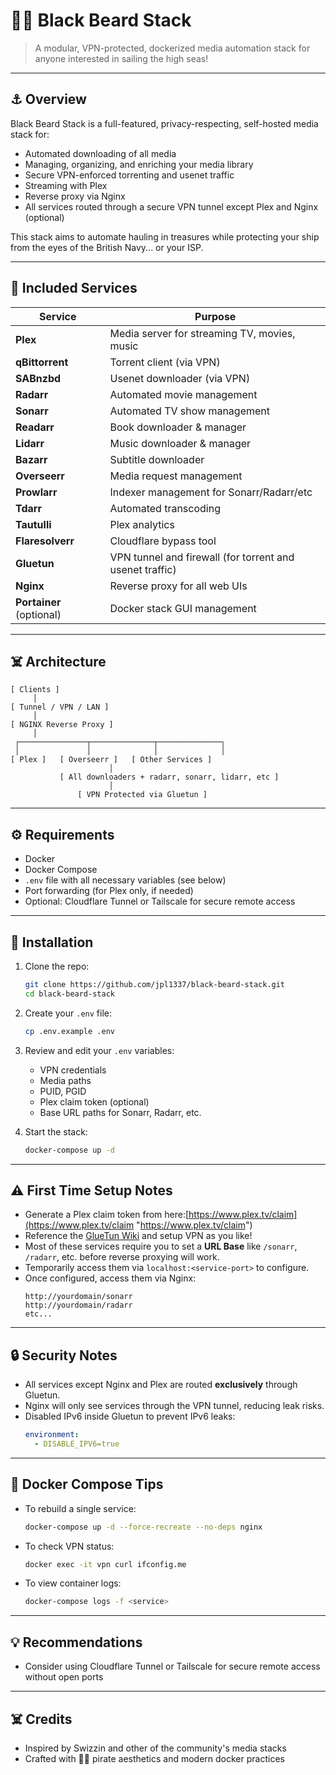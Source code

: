 # 🏴‍☠️ Black Beard Stack

> A modular, VPN-protected, dockerized media automation stack for anyone interested in sailing the high seas!

---

## ⚓ Overview

Black Beard Stack is a full-featured, privacy-respecting, self-hosted media stack for:
- Automated downloading of all media
- Managing, organizing, and enriching your media library
- Secure VPN-enforced torrenting and usenet traffic
- Streaming with Plex
- Reverse proxy via Nginx
- All services routed through a secure VPN tunnel except Plex and Nginx (optional)

This stack aims to automate hauling in treasures while protecting your ship from the eyes of the British Navy... or your ISP.

---

## 🧩 Included Services

| Service | Purpose |
|---------|---------|
| **Plex** | Media server for streaming TV, movies, music |
| **qBittorrent** | Torrent client (via VPN) |
| **SABnzbd** | Usenet downloader (via VPN) |
| **Radarr** | Automated movie management |
| **Sonarr** | Automated TV show management |
| **Readarr** | Book downloader & manager |
| **Lidarr** | Music downloader & manager |
| **Bazarr** | Subtitle downloader |
| **Overseerr** | Media request management |
| **Prowlarr** | Indexer management for Sonarr/Radarr/etc |
| **Tdarr** | Automated transcoding |
| **Tautulli** | Plex analytics |
| **Flaresolverr** | Cloudflare bypass tool |
| **Gluetun** | VPN tunnel and firewall (for torrent and usenet traffic) |
| **Nginx** | Reverse proxy for all web UIs |
| **Portainer** (optional) | Docker stack GUI management |

---

## ☠️ Architecture

```
[ Clients ]
     │
[ Tunnel / VPN / LAN ]
     │
[ NGINX Reverse Proxy ]
     │
 ┌───────────────┬──────────────┬──────────────┐
 │               │              │              │
[ Plex ]   [ Overseerr ]   [ Other Services ]
                      │
           [ All downloaders + radarr, sonarr, lidarr, etc ] 
                      │
               [ VPN Protected via Gluetun ]
```

---

## ⚙️ Requirements

- Docker
- Docker Compose
- `.env` file with all necessary variables (see below)
- Port forwarding (for Plex only, if needed)
- Optional: Cloudflare Tunnel or Tailscale for secure remote access

---

## 💾 Installation

1. Clone the repo:
   ```bash
   git clone https://github.com/jpl1337/black-beard-stack.git
   cd black-beard-stack
   ```

2. Create your `.env` file:
   ```bash
   cp .env.example .env
   ```

3. Review and edit your `.env` variables:
   - VPN credentials
   - Media paths
   - PUID, PGID
   - Plex claim token (optional)
   - Base URL paths for Sonarr, Radarr, etc.

4. Start the stack:
   ```bash
   docker-compose up -d
   ```

---

## ⚠️ First Time Setup Notes

- Generate a Plex claim token from here:[https://www.plex.tv/claim](https://www.plex.tv/claim "https://www.plex.tv/claim")
- Reference the [GlueTun Wiki](https://github.com/qdm12/gluetun-wiki) and setup VPN as you like!
- Most of these services require you to set a **URL Base** like `/sonarr`, `/radarr`, etc. before reverse proxying will work.
- Temporarily access them via `localhost:<service-port>` to configure.
- Once configured, access them via Nginx:
   ```
   http://yourdomain/sonarr
   http://yourdomain/radarr
   etc...
   ```

---

## 🔒 Security Notes

- All services except Nginx and Plex are routed **exclusively** through Gluetun.
- Nginx will only see services through the VPN tunnel, reducing leak risks.
- Disabled IPv6 inside Gluetun to prevent IPv6 leaks:
   ```yaml
   environment:
     - DISABLE_IPV6=true
   ```

---

## 🐳 Docker Compose Tips

- To rebuild a single service:
   ```bash
   docker-compose up -d --force-recreate --no-deps nginx
   ```
- To check VPN status:
   ```bash
   docker exec -it vpn curl ifconfig.me
   ```
- To view container logs:
   ```bash
   docker-compose logs -f <service>
   ```

---

## 💡 Recommendations

- Consider using Cloudflare Tunnel or Tailscale for secure remote access without open ports

---

## ☠️ Credits

- Inspired by Swizzin and other of the community's media stacks
- Crafted with 🏴‍☠️ pirate aesthetics and modern docker practices
